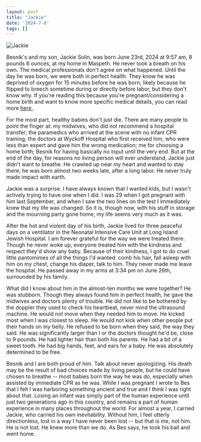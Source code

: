 ```yaml
---
layout: post
title: "Jackie"
date: '2024-7-8'
tags: []
---
```


![Jackie](/assets/Jackie.jpg)

Besnik's and my son, Jackie Solin, was born June 23rd, 2024 at 9:57 am, 8 pounds 6 ounces, at my home in Maspeth. He never took a breath on his own. The medical professionals don't agree on what happened. Until the day he was born, we were both in perfect health. They know he was deprived of oxygen for 15 minutes before he was born, likely because he flipped to breech sometime during or directly before labor, but they don't know why. If you're reading this because you're pregnant/considering a home birth and want to know more specific medical details, you can read more <a href="https://www.reddit.com/r/homebirth/comments/1dxg26g/a_beautiful_home_birth_and_loss/"> here </a>.

For the most part, healthy babies don't just die. There are many people to point the finger at: my midwives, who did not recommend a hospital transfer; the paramedics who arrived at the scene with no infant CPR training; the doctors at Wyckoff Hospital who first received him, who were less than expert and gave him the wrong medication; me for choosing a home birth; Besnik for having basically no input until the very end. But at the end of the day, for reasons no living person will ever understand, Jackie just didn't want to breathe. He crawled up near my heart and wanted to stay there; he was born almost two weeks late, after a long labor. He never truly made impact with earth. 

Jackie was a surprise. I have always known that I wanted kids, but I wasn't actively trying to have one when I did. I was 29 when I got pregnant with him last September, and when I saw the two lines on the test I immediately knew that my life was changed. So it is, though now, with his stuff in storage and the mourning party gone home, my life seems very much as it was. 

After the hot and violent day of his birth, Jackie lived for three peaceful days on a ventilator in the Neonatal Intensive Care Unit at Long Island Jewish Hospital. I am forever grateful for the way we were treated there. Though he never woke up, everyone treated him with the kindness and respect they'd show any baby. Because of their kindness, I got to do cruel little pantomimes of all the things I'd wanted: comb his hair, fall asleep with him on my chest, change his diaper, talk to him. They never made me leave the hospital. He passed away in my arms at 3:34 pm on June 26th, surrounded by his family.

What did I know about him in the almost-ten months we were together? He was stubborn. Though they always found him in perfect health, he gave the midwives and doctors plenty of trouble. He did not like to be bothered by the doppler they used to check his heartbeat, never mind the ultrasound machine. He would not move when they needed him to move. He kicked most when I was closest to sleep. He would not kick when other people put their hands on my belly. He refused to be born when they said, the way they said. He was significantly larger than I or the doctors thought he'd be, close to 9 pounds. He had lighter hair than both his parents. He had a bit of a sweet tooth. He had big hands, feet, and ears for a baby. He was absolutely determined to be free.

Besnik and I are both proud of him. Talk about never apologizing. His death may be the result of bad choices made by living people, but he could have chosen to breathe -- most babies born the way he was do, especially when assisted by immediate CPR as he was. While I was pregnant I wrote to Bes that I felt I was harboring something ancient and true and I think I was right about that. Losing an infant was simply part of the human experience until just two generations ago in this country, and remains a part of human experience in many places throughout the world. For almost a year, I carried Jackie, who carried his own inevitability. Without him, I feel utterly directionless, lost in a way I have never been lost -- but that is me, not him. He is not lost. He knew more than we do. As Bes says, he took his ball and went home. 
